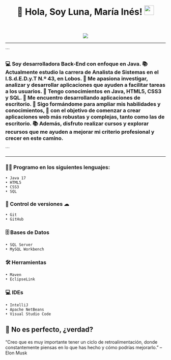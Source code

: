 <h1 align="center">
🌙 Hola, Soy Luna, María Inés! 
<img src="https://media.giphy.com/media/hvRJCLFzcasrR4ia7z/giphy.gif" width="30"></h1>
 <!--<img src="https://komarev.com/ghpvc/?username=I-am-vishalmaurya&label=Profile%20Views&color=0e75b6&style=flat" align='right' alt="vishalmaurya" />-->
 <!--<img src="https://gpvc.arturio.dev/I-am-vishalmaurya" alt="Profile views" align='right'/> <a href="https://github.com/I-am-vishalmaurya/I-am-vishalmaurya/"> </a> -->
<br/>

<!-- Typing SVG by DenverCoder1 - https://github.com/DenverCoder1/readme-typing-svg -->
<p align="center">
  <a href="https://github.com/DenverCoder1/readme-typing-svg"><img src="https://readme-typing-svg.herokuapp.com?lines=Estudiante+Analista+de+Sistemas;Desarrolladora+BackEnd;Freelancer;Creativa%20|%20Determinada%20;En%20constante%20crecimiento;de%20mis%20conocimientos&center=true&width=380&height=45"></a>
</p>
</p>
<!--https://github.com/I-am-vishalmaurya/I-am-vishalmaurya/blob/main/cropped_image.png-->
<!--<img align="left" src="https://github.com/I-am-vishalmaurya/I-am-vishalmaurya/blob/main/cropped_image.png" alt="Unfortunately I didn't find the author of the pic, feel to open a pull request if found" width="320" />-->

<hr>
```
<h3>
💻 Soy desarrolladora Back-End con enfoque en Java.
📚 Actualmente estudio la carrera de Analista de Sistemas en el I.S.d.E.D.y.T N.º 43, en Lobos.
📝 Me apasiona investigar, analizar y desarrollar aplicaciones que ayuden a facilitar tareas a los usuarios.
🌟 Tengo conocimientos en Java, HTML5, CSS3 y SQL.
🚩 Me encuentro desarrollando aplicaciones de escritorio.
🧠 Sigo formándome para ampliar mis habilidades y conocimientos,
🔎 con el objetivo de comenzar a crear aplicaciones web más robustas y complejas, tanto como las de escritorio.
📚 Además, disfruto realizar cursos y explorar recursos que me ayuden a mejorar mi criterio profesional y
   crecer en este camino.
 </h3>
```

<!--💻 Soy desarrolladora Back-End especializada en Java.
📚 Estudio la carrera de Analista de Sistemas en el I.S.d.E.D.y.T N.º 43, en Lobos.
📝 Me gusta investigar, analizar y crear aplicaciones con el fin de ayudar a los usuarios a facilitar ciertas tareas.
🌟 Conozco los siguientes lenguajes: Java, HTML5, CSS3, SQL.
🚩 Actualmente me dedico a desarrollar aplicaciones de escritorio.
🧠 Aun así, sigo estudiando para adquirir y ampliar mis conocimientos,
🔎 con el objetivo de comenzar a crear aplicaciones web. Y tanto estas como las de escritorio, que sean mucho más complejas.
📚 También me gusta consumir cursos y visitar sitios que me permitan mejorar mi criterio y convertirme en una mejor profesional.-->

<hr>

### 👨‍💻 Programo en los siguientes lenguajes:
```
• Java 17
• HTML5
• CSS3
• SQL
```

### 💾 Control de versiones ☁
```
• Git
• GitHub
```

### 🗄️ Bases de Datos
```
• SQL Server
• MySQL Workbench
```

### 🛠️ Herramientas
```
• Maven
• EclipseLink
```

<!--### 💻 Software y Herramientas-->
### 💻 IDEs
```
• IntelliJ 
• Apache NetBeans
• Visual Studio Code
```


## 🤔 No es perfecto, ¿verdad?

“Creo que es muy importante tener un ciclo de retroalimentación, donde constantemente piensas en lo que has hecho y cómo podrías mejorarlo.”
– Elon Musk





